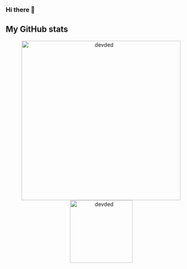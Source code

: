 ### Hi there 👋

## My GitHub stats

 <p align="center"> 
    <img src="https://github-readme-stats.vercel.app/api?username=giik0n&count_private=true&show_icons=true&theme=react" alt="devded" width="420"/> 
    <img src="https://github-readme-stats.vercel.app/api/top-langs/?username=giik0n&hide=jupyter%20notebook,html,css&langs_count=8&layout=compact&theme=react" alt="devded" height="165" />
 </p>
<!--
**giik0n/giik0n** is a ✨ _special_ ✨ repository because its `README.md` (this file) appears on your GitHub profile.

Here are some ideas to get you started:

- 🔭 I’m currently working on ...
- 🌱 I’m currently learning ...
- 👯 I’m looking to collaborate on ...
- 🤔 I’m looking for help with ...
- 💬 Ask me about ...
- 📫 How to reach me: ...
- 😄 Pronouns: ...
- ⚡ Fun fact: ...
-->
